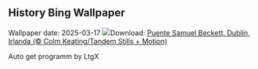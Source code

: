 ## History Bing Wallpaper
Wallpaper date: 2025-03-17
![](https://www.bing.com/th?id=OHR.BeckettBridge_ES-ES8163072684_UHD.jpg&w=1000)Download: [Puente Samuel Beckett, Dublín, Irlanda (© Colm Keating/Tandem Stills + Motion)](https://www.bing.com/th?id=OHR.BeckettBridge_ES-ES8163072684_UHD.jpg)

Auto get programm by LtgX
